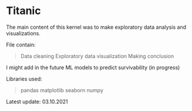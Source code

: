 # Titanic

The main content of this kernel was to make exploratory data analysis and visualizations.

File contain:

>Data cleaning
>Exploratory data visualization
>Making conclusion

I might add in the future ML models to predict survivability (in progress)

Libraries used:

>pandas
>matplotlib
>seaborn
>numpy


Latest update: 03.10.2021
